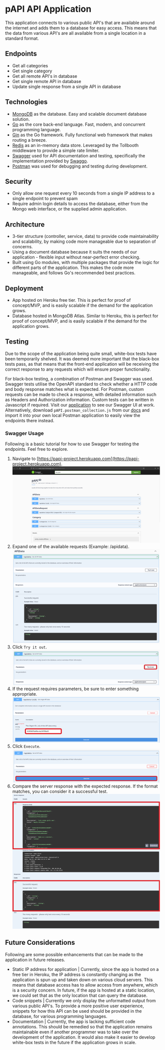 
# pAPI API Application

This application connects to various public API's that are available around the internet and adds them to a database for easy access. This means that the data from various API's are all available from a single location in a standard format.

## Endpoints

- Get all categories
- Get single category
- Get all remote API's in database
- Get single remote API in database
- Update single response from a single API in database

## Technologies

- [MongoDB](https://www.mongodb.com/) as the database. Easy and scalable document database solution.
- [Go](https://go.dev/) as the core back-end language. Fast, modern, and concurrent programming language.
- [Gin](https://gin-gonic.com/) as the Go framework. Fully functional web framework that makes routing a breeze.
- [Redis](https://redis.io/) as an in-memory data store. Leveraged by the Tollbooth middleware to provide a simple rate limiter.
- [Swagger](https://swagger.io/) used for API documentation and testing, specifically the implementation provided by [Swaggo](https://github.com/swaggo/swag).
- [Postman](https://www.postman.com/) was used for debugging and testing during development.

## Security

- Only allow one request every 10 seconds from a single IP address to a single endpoint to prevent spam
- Require admin login details to access the database, either from the Mongo web interface, or the supplied admin application.

## Architecture

- 3-tier structure (controller, service, data) to provide code maintainability and scalability, by making code more manageable due to separation of concerns.
- Using a document database because it suits the needs of our application - flexible input without near-perfect error checking.
- Built using Go modules, with multiple packages that provide the logic for different parts of the application. This makes the code more manageable, and follows Go's recommended best practices.

## Deployment

- App hosted on Heroku free tier. This is perfect for proof of concept/MVP, and is easily scalable if the demand for the application grows.
- Database hosted in MongoDB Atlas. Similar to Heroku, this is perfect for proof of concept/MVP, and is easily scalable if the demand for the application grows.

## Testing

Due to the scope of the application being quite small, white-box tests have been temporarily shelved. It was deemed more important that the black-box tests pass, as that means that the front-end application will be receiving the correct response to any requests which will ensure proper functionality.

For black-box testing, a combination of Postman and Swagger was used. Swagger tests utilise the OpenAPI standard to check whether a HTTP code and body response matches what is expected. For Postman, custom requests can be made to check a response, with detailed information such as Headers and Authorization information. Custom tests can be written in Javascript if required. Visit our [application](https://papi-project.herokuapp.com) to see our Swagger UI at work. Alternatively, download `pAPI.postman_collection.js` from our [docs](docs) and import it into your own local Postman application to easily view the endpoints there instead.

### Swagger Usage

Following is a basic tutorial for how to use Swagger for testing the endpoints. Feel free to explore.

1. Navigate to [https://papi-project.herokuapp.com](https://papi-project.herokuapp.com). ![pAPI backend landing page](docs/backendReadmeImages/1.png)
2. Expand one of the available requests (Example: /apidata). ![Expand API Data](/backend/docs/backendReadmeImages/2.png)
3. Click `Try it out`. ![Try it out](docs/backendReadmeImages/3.png)
4. If the request requires parameters, be sure to enter something appropriate. ![Parameters](docs/backendReadmeImages/6.png)
5. Click `Execute`. ![Execute](docs/backendReadmeImages/4.png)
6. Compare the server response with the expected response. If the format matches, you can consider it a successful test. ![Responses](dpcs/../docs/backendReadmeImages/5.png)

## Future Considerations

Following are some possible enhancements that can be made to the application in future releases.

- Static IP address for application | Currently, since the app is hosted on a free tier in Heroku, the IP address is constantly changing as the application is spun up and taken down on various cloud servers. This means that database access has to allow access from anywhere, which is a security concern. In future, if the app is hosted at a static location, we could set that as the only location that can query the database.
- Code snippets | Currently we only display the unformatted output from various public API's. To provide a more positive user experience, snippets for how this API can be used should be provided in the database, for various programming languages.
- Documentation | Currently, the app is lacking sufficient code annotations. This should be remedied so that the application remains maintainable even if another programmer was to take over the development of the application. It would also make it easier to develop white-box tests in the future if the application grows in scale.
